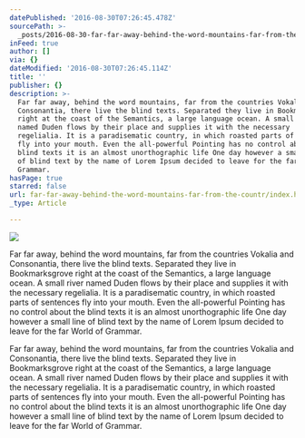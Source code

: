 ```yaml
---
datePublished: '2016-08-30T07:26:45.478Z'
sourcePath: >-
  _posts/2016-08-30-far-far-away-behind-the-word-mountains-far-from-the-countr.md
inFeed: true
author: []
via: {}
dateModified: '2016-08-30T07:26:45.114Z'
title: ''
publisher: {}
description: >-
  Far far away, behind the word mountains, far from the countries Vokalia and
  Consonantia, there live the blind texts. Separated they live in Bookmarksgrove
  right at the coast of the Semantics, a large language ocean. A small river
  named Duden flows by their place and supplies it with the necessary
  regelialia. It is a paradisematic country, in which roasted parts of sentences
  fly into your mouth. Even the all-powerful Pointing has no control about the
  blind texts it is an almost unorthographic life One day however a small line
  of blind text by the name of Lorem Ipsum decided to leave for the far World of
  Grammar.
hasPage: true
starred: false
url: far-far-away-behind-the-word-mountains-far-from-the-countr/index.html
_type: Article

---
```

![](https://the-grid-user-content.s3-us-west-2.amazonaws.com/65278961-d3e2-4f90-b04f-4c2063472195.jpg)

Far far away, behind the word mountains, far from the countries Vokalia and Consonantia, there live the blind texts. Separated they live in Bookmarksgrove right at the coast of the Semantics, a large language ocean. A small river named Duden flows by their place and supplies it with the necessary regelialia. It is a paradisematic country, in which roasted parts of sentences fly into your mouth. Even the all-powerful Pointing has no control about the blind texts it is an almost unorthographic life One day however a small line of blind text by the name of Lorem Ipsum decided to leave for the far World of Grammar.

Far far away, behind the word mountains, far from the countries Vokalia and Consonantia, there live the blind texts. Separated they live in Bookmarksgrove right at the coast of the Semantics, a large language ocean. A small river named Duden flows by their place and supplies it with the necessary regelialia. It is a paradisematic country, in which roasted parts of sentences fly into your mouth. Even the all-powerful Pointing has no control about the blind texts it is an almost unorthographic life One day however a small line of blind text by the name of Lorem Ipsum decided to leave for the far World of Grammar.